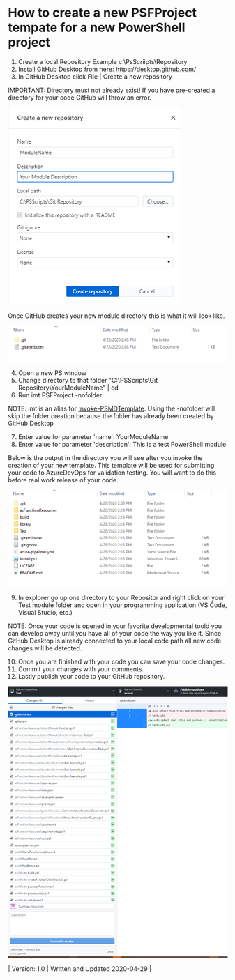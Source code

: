﻿# How to create a new PSFProject tempate for a new PowerShell project

1. Create a local Repository Example c:\PsScriipts\Repository
2. Install GitHub Desktop from here: https://desktop.github.com/
3. In GitHub Desktop click File | Create a new repository

IMPORTANT: Directory must not already exist! If you have pre-created a directory for your code GitHub will throw an error.

![](resources/NewRepository.png)

Once GitHub creates your new module directory this is what it will look like.

![](resources/NewDirectory.png)

4. Open a new PS window
5. Change directory to that folder "C:\PSScripts\Git Repository\YourModuleName" | cd
6. Run imt PSFProject -nofolder

NOTE: imt is an alias for [Invoke-PSMDTemplate](../../../commands/PSModuleDevelopment/Invoke-PSMDTemplate.html). Using the -nofolder will skip the folder creation because the folder has already been created by GitHub Desktop

7. Enter value for parameter 'name': YourModuleName
8. Enter value for parameter 'description': This is a test PowerShell module

Below is the output in the directory you will see after you invoke the creation of your new template. This template will be used for submitting your code to AzureDevOps for validation testing. You will want to do this before real work release of your code.

![](resources/TemplateDirectory.png)

9. In explorer go up one directory to your Repositor and right click on your Test module folder and open in your programming application (VS Code, Visual Studio, etc.)
	
NOTE: Once your code is opened in your favorite developmental toold you can develop away until you have all of your code the way you like it. Since GitHub Desktop is already connected to your local code path all new code changes will be detected.

10. Once you are finished with your code you can save your code changes.
11. Commit your changes with your comments.
12. Lastly publish your code to your GitHub repository.

![](resources/GithubCode.png)

| Version: 1.0 | Written and Updated 2020-04-29 |